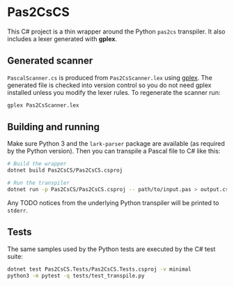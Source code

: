 # Pas2CsCS

This C# project is a thin wrapper around the Python `pas2cs` transpiler.
It also includes a lexer generated with **gplex**.

## Generated scanner

`PascalScanner.cs` is produced from `Pas2CsScanner.lex` using
[gplex](https://github.com/qsnake/gplex). The generated file is checked
into version control so you do not need gplex installed unless you
modify the lexer rules. To regenerate the scanner run:

```bash
gplex Pas2CsScanner.lex
```

## Building and running

Make sure Python 3 and the `lark-parser` package are available (as
required by the Python version). Then you can transpile a Pascal file to
C# like this:

```bash
# Build the wrapper
dotnet build Pas2CsCS/Pas2CsCS.csproj

# Run the transpiler
dotnet run -p Pas2CsCS/Pas2CsCS.csproj -- path/to/input.pas > output.cs
```

Any TODO notices from the underlying Python transpiler will be printed to
`stderr`.

## Tests

The same samples used by the Python tests are executed by the C# test
suite:

```bash
dotnet test Pas2CsCS.Tests/Pas2CsCS.Tests.csproj -v minimal
python3 -m pytest -q tests/test_transpile.py
```
